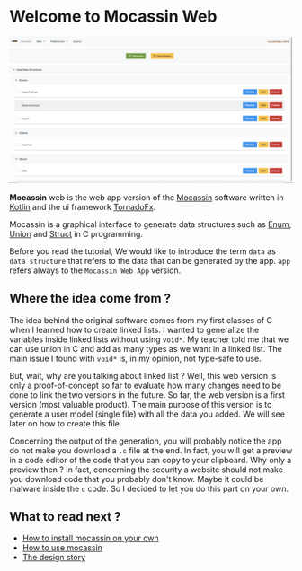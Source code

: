 # Welcome to Mocassin Web

![home](screenshots/1-home.png)

**Mocassin** web is the web app version of the [Mocassin](https://github.com/david6983/mocassin) software written in [Kotlin](http://kotlinlang.org/)
and the ui framework [TornadoFx](https://tornadofx.io/). 

Mocassin is a graphical interface to generate data structures such as [Enum](https://www.geeksforgeeks.org/enumeration-enum-c/), [Union](https://www.geeksforgeeks.org/union-c/) and [Struct](https://www.geeksforgeeks.org/structures-c/) in C programming. 

Before you read the tutorial, We would like to introduce the term `data` as `data structure` that refers to the data that
can be generated by the app. `app` refers always to the `Mocassin Web App` version.

## Where the idea come from ?

The idea behind the original software comes from my first classes of C when I learned how to create linked lists. 
I wanted to generalize the variables inside linked lists without using `void*`. 
My teacher told me that we can use union in C and add as many types as we want in a linked list. 
The main issue I found with `void*` is, in my opinion, not type-safe to use.

But, wait, why are you talking about linked list ? Well, this web version is only a proof-of-concept so far to evaluate how many changes need to be done
to link the two versions in the future. So far, the web version is a first version (most valuable product). The main purpose of this version is 
to generate a user model (single file) with all the data you added. We will see later on how to create this file.

Concerning the output of the generation, you will probably notice the app do not make you download a `.c` file at the end. In fact, you will get a preview
in a code editor of the code that you can copy to your clipboard. Why only a preview then ? In fact, concerning the security a website should not make you download
code that you probably don't know. Maybe it could be malware inside the `c` code. So I decided to let you do this part on your own.

## What to read next ?

- [How to install mocassin on your own](install.md)
- [How to use mocassin](tuto.md)
- [The design story](design.md)



